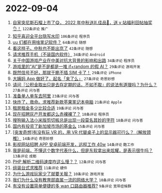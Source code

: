 # 2022-09-04

1. [自家突尼斯石榴上市了😋， 2022 年中秋送礼佳品🧺，送 v 站福利回帖抽奖👌！](https://www.v2ex.com/t/877575) `122条评论` `推广`
1. [知乎喜迎全平台隐写水印](https://www.v2ex.com/t/877614) `106条评论` `程序员`
1. [uu 们都在用啥笔记软件？](https://www.v2ex.com/t/877596) `64条评论` `随想`
1. [看这样子。中秋也不能出京了](https://www.v2ex.com/t/877580) `42条评论` `随想`
1. [请求推荐手机（不装国内软件）](https://www.v2ex.com/t/877597) `34条评论` `Android`
1. [关于中国游戏产业在中美对抗大背景的影响和出路](https://www.v2ex.com/t/877569) `34条评论` `程序员`
1. [游戏里的“AI”是不是都是一堆 if+random 的假 AI？](https://www.v2ex.com/t/877616) `29条评论` `游戏开发`
1. [既然信号不好，那就干脆不插 SIM 卡了！](https://www.v2ex.com/t/877634) `29条评论` `iPhone`
1. [大姨妈 App 做好了，起名「来了么」](https://www.v2ex.com/t/877610) `27条评论` `奇思妙想`
1. [请问『公积金取出只是去存定期的话，不如不取』的说法有道理吗？为什么？](https://www.v2ex.com/t/877559) `27条评论` `问与答`
1. [准备单人单车去阿里](https://www.v2ex.com/t/877633) `23条评论` `问与答`
1. [快炸了，救命。求推荐新款苹果笔记本电脑](https://www.v2ex.com/t/877574) `21条评论` `Apple`
1. [租房租金多少比较合适](https://www.v2ex.com/t/877585) `19条评论` `问与答`
1. [现在招聘灰产开发都这么赤裸裸了？](https://www.v2ex.com/t/877622) `18条评论` `程序员`
1. [搜狗输入法小米版剪切板总是出现一段莫名其妙的字符](https://www.v2ex.com/t/877561) `18条评论` `问与答`
1. [国内有投资了新加坡市场的基金么](https://www.v2ex.com/t/877577) `15条评论` `问与答`
1. [[突发奇想]有没有玩 VR 的，用 VR 代替桌子上的显示器可行么？（解放颈椎）](https://www.v2ex.com/t/877641) `14条评论` `奇思妙想`
1. [影视网站招聘 APP 安卓前端开发，远程工作 40w](https://www.v2ex.com/t/877623) `14条评论` `酷工作`
1. [我是前端，不懂这个数字代表什么，但是东软拿出来炫耀，是表示很牛吗？](https://www.v2ex.com/t/877606) `13条评论` `成都`
1. [PHP 解析二维码速度咋这么慢？？](https://www.v2ex.com/t/877598) `12条评论` `问与答`
1. [组装台式求推荐](https://www.v2ex.com/t/877583) `11条评论` `硬件`
1. [为什么游戏玩家少了就要关服？](https://www.v2ex.com/t/877671) `10条评论` `游戏开发`
1. [我们为什么没有教育部直属一流的网络大学？](https://www.v2ex.com/t/877657) `10条评论` `问与答`
1. [有没有设置简单便捷的多 wan 口路由器推荐?](https://www.v2ex.com/t/877660) `9条评论` `宽带症候群`
